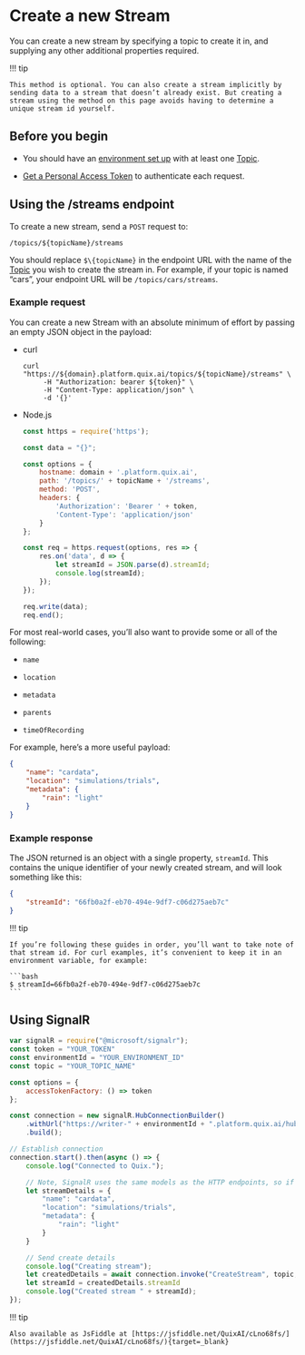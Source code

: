 # Create a new Stream

You can create a new stream by specifying a topic to create it in, and supplying any other additional properties required.

!!! tip

	This method is optional. You can also create a stream implicitly by sending data to a stream that doesn’t already exist. But creating a stream using the method on this page avoids having to determine a unique stream id yourself.

## Before you begin

  - You should have an [environment set up](../../platform/glossary.md#environment) with at least one [Topic](../../platform/glossary.md#topics).

  - [Get a Personal Access Token](authenticate.md) to authenticate each request.

## Using the /streams endpoint

To create a new stream, send a `POST` request to:

    /topics/${topicName}/streams

You should replace `$\{topicName}` in the endpoint URL with the name of the [Topic](../../platform/glossary.md#topics) you wish to create the stream in. For example, if your topic is named “cars”, your endpoint URL will be `/topics/cars/streams`.

### Example request

You can create a new Stream with an absolute minimum of effort by passing an empty JSON object in the payload:

  - curl
    
    ```shell
    curl "https://${domain}.platform.quix.ai/topics/${topicName}/streams" \
         -H "Authorization: bearer ${token}" \
         -H "Content-Type: application/json" \
         -d '{}'
    ```

  - Node.js
    
    ```javascript
    const https = require('https');
    
    const data = "{}";
    
    const options = {
        hostname: domain + '.platform.quix.ai',
        path: '/topics/' + topicName + '/streams',
        method: 'POST',
        headers: {
            'Authorization': 'Bearer ' + token,
            'Content-Type': 'application/json'
        }
    };
    
    const req = https.request(options, res => {
        res.on('data', d => {
            let streamId = JSON.parse(d).streamId;
            console.log(streamId);
        });
    });
    
    req.write(data);
    req.end();
    ```

For most real-world cases, you’ll also want to provide some or all of the following:

  - `name`

  - `location`

  - `metadata`

  - `parents`

  - `timeOfRecording`

For example, here’s a more useful payload:

```json
{
    "name": "cardata",
    "location": "simulations/trials",
    "metadata": {
        "rain": "light"
    }
}
```

### Example response

The JSON returned is an object with a single property, `streamId`. This contains the unique identifier of your newly created stream, and will look something like this:

```json
{
    "streamId": "66fb0a2f-eb70-494e-9df7-c06d275aeb7c"
}
```

!!! tip

	If you’re following these guides in order, you’ll want to take note of that stream id. For curl examples, it’s convenient to keep it in an environment variable, for example:

	```bash
	$ streamId=66fb0a2f-eb70-494e-9df7-c06d275aeb7c
	```

## Using SignalR

```javascript
var signalR = require("@microsoft/signalr");
const token = "YOUR_TOKEN"
const environmentId = "YOUR_ENVIRONMENT_ID"
const topic = "YOUR_TOPIC_NAME"

const options = {
    accessTokenFactory: () => token
};

const connection = new signalR.HubConnectionBuilder()
    .withUrl("https://writer-" + environmentId + ".platform.quix.ai/hub", options)
    .build();

// Establish connection
connection.start().then(async () => {
    console.log("Connected to Quix.");

    // Note, SignalR uses the same models as the HTTP endpoints, so if in doubt, check HTTP endpoint samples or Swagger for model.
    let streamDetails = {
        "name": "cardata",
        "location": "simulations/trials",
        "metadata": {
            "rain": "light"
        }
    }

    // Send create details
    console.log("Creating stream");
    let createdDetails = await connection.invoke("CreateStream", topic, streamDetails);
    let streamId = createdDetails.streamId
    console.log("Created stream " + streamId);
});
```

!!! tip

	Also available as JsFiddle at [https://jsfiddle.net/QuixAI/cLno68fs/](https://jsfiddle.net/QuixAI/cLno68fs/){target=_blank}
